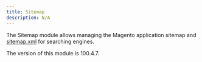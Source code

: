 ```yaml
---
title: Sitemap
description: N/A
---
```


The Sitemap module allows managing the Magento application sitemap and
[sitemap.xml](https://en.wikipedia.org/wiki/Sitemaps) for searching engines.

<InlineAlert slots="text" />
The version of this module is 100.4.7.
